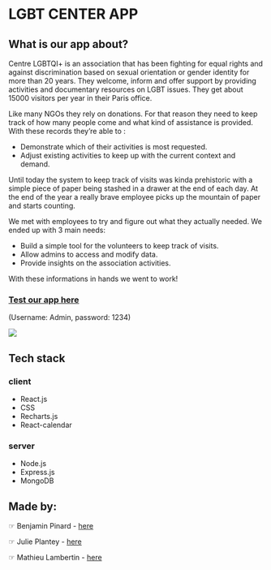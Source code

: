 # LGBT CENTER APP

## What is our app about?

Centre LGBTQI+ is an association that has been fighting for equal rights and against discrimination based on sexual orientation or gender identity for more than 20 years.
They welcome, inform and offer support by providing activities and documentary resources on LGBT issues. They get about 15000 visitors per year in their Paris office.

Like many NGOs they rely on donations. For that reason they need to keep track of how many people come and what kind of assistance is provided. With these records they’re able to :
- Demonstrate which of their activities is most requested.
- Adjust existing activities to keep up with the current context and demand.

Until today the system to keep track of visits was kinda prehistoric with a simple piece of paper being stashed in a drawer at the end of each day. 
At the end of the year a really brave employee picks up the mountain of paper and starts counting.

We met with employees to try and figure out what they actually needed. We ended up with 3 main needs:
- Build a simple tool for the volunteers to keep track of visits.
- Allow admins to access and modify data.
- Provide insights on the association activities.

With these informations in hands we went to work!

### [Test our app here](https://lgbtqi-plus-test.herokuapp.com/history)

(Username: Admin, password: 1234)

![](https://media0.giphy.com/media/l4hvNQ8U3bFysxC4wr/giphy.gif)

## Tech stack

### client
- React.js
- CSS
- Recharts.js
- React-calendar

### server
- Node.js
- Express.js
- MongoDB

## Made by:

☞ Benjamin Pinard - [here](https://github.com/benpin31)

☞ Julie Plantey - [here](https://github.com/ronronscelestes)

☞ Mathieu Lambertin - [here](https://github.com/Mathoz)



